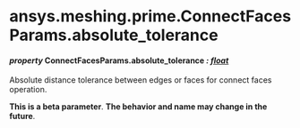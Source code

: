 <a id="ansys-meshing-prime-connectfacesparams-absolute-tolerance"></a>

# ansys.meshing.prime.ConnectFacesParams.absolute_tolerance

<a id="ansys.meshing.prime.ConnectFacesParams.absolute_tolerance"></a>

#### *property* ConnectFacesParams.absolute_tolerance *: [float](https://docs.python.org/3.11/library/functions.html#float)*

Absolute distance tolerance between edges or faces for connect faces operation.

**This is a beta parameter**. **The behavior and name may change in the future**.

<!-- !! processed by numpydoc !! -->
